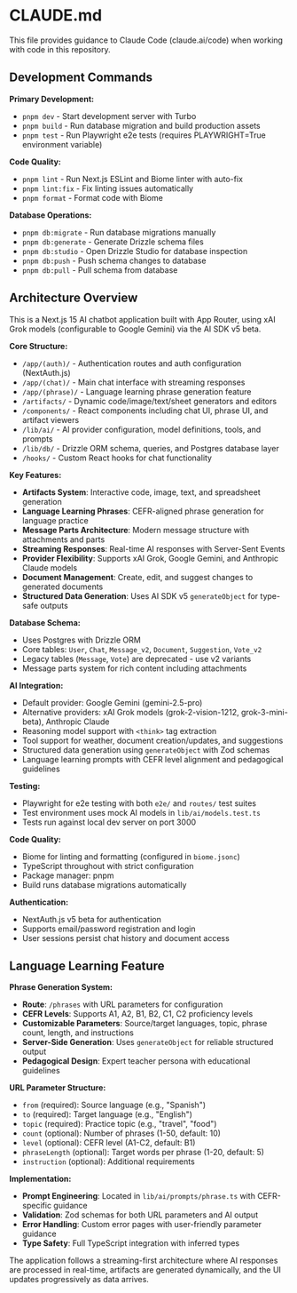 # CLAUDE.md

This file provides guidance to Claude Code (claude.ai/code) when working with code in this repository.

## Development Commands

**Primary Development:**
- `pnpm dev` - Start development server with Turbo
- `pnpm build` - Run database migration and build production assets
- `pnpm test` - Run Playwright e2e tests (requires PLAYWRIGHT=True environment variable)

**Code Quality:**
- `pnpm lint` - Run Next.js ESLint and Biome linter with auto-fix
- `pnpm lint:fix` - Fix linting issues automatically
- `pnpm format` - Format code with Biome

**Database Operations:**
- `pnpm db:migrate` - Run database migrations manually
- `pnpm db:generate` - Generate Drizzle schema files
- `pnpm db:studio` - Open Drizzle Studio for database inspection
- `pnpm db:push` - Push schema changes to database
- `pnpm db:pull` - Pull schema from database

## Architecture Overview

This is a Next.js 15 AI chatbot application built with App Router, using xAI Grok models (configurable to Google Gemini) via the AI SDK v5 beta.

**Core Structure:**
- `/app/(auth)/` - Authentication routes and auth configuration (NextAuth.js)
- `/app/(chat)/` - Main chat interface with streaming responses
- `/app/(phrase)/` - Language learning phrase generation feature
- `/artifacts/` - Dynamic code/image/text/sheet generators and editors
- `/components/` - React components including chat UI, phrase UI, and artifact viewers
- `/lib/ai/` - AI provider configuration, model definitions, tools, and prompts
- `/lib/db/` - Drizzle ORM schema, queries, and Postgres database layer
- `/hooks/` - Custom React hooks for chat functionality

**Key Features:**
- **Artifacts System**: Interactive code, image, text, and spreadsheet generation
- **Language Learning Phrases**: CEFR-aligned phrase generation for language practice
- **Message Parts Architecture**: Modern message structure with attachments and parts
- **Streaming Responses**: Real-time AI responses with Server-Sent Events
- **Provider Flexibility**: Supports xAI Grok, Google Gemini, and Anthropic Claude models
- **Document Management**: Create, edit, and suggest changes to generated documents
- **Structured Data Generation**: Uses AI SDK v5 `generateObject` for type-safe outputs

**Database Schema:**
- Uses Postgres with Drizzle ORM
- Core tables: `User`, `Chat`, `Message_v2`, `Document`, `Suggestion`, `Vote_v2`
- Legacy tables (`Message`, `Vote`) are deprecated - use v2 variants
- Message parts system for rich content including attachments

**AI Integration:**
- Default provider: Google Gemini (gemini-2.5-pro)
- Alternative providers: xAI Grok models (grok-2-vision-1212, grok-3-mini-beta), Anthropic Claude
- Reasoning model support with `<think>` tag extraction
- Tool support for weather, document creation/updates, and suggestions
- Structured data generation using `generateObject` with Zod schemas
- Language learning prompts with CEFR level alignment and pedagogical guidelines

**Testing:**
- Playwright for e2e testing with both `e2e/` and `routes/` test suites
- Test environment uses mock AI models in `lib/ai/models.test.ts`
- Tests run against local dev server on port 3000

**Code Quality:**
- Biome for linting and formatting (configured in `biome.jsonc`)
- TypeScript throughout with strict configuration
- Package manager: pnpm
- Build runs database migrations automatically

**Authentication:**
- NextAuth.js v5 beta for authentication
- Supports email/password registration and login
- User sessions persist chat history and document access

## Language Learning Feature

**Phrase Generation System:**
- **Route**: `/phrases` with URL parameters for configuration
- **CEFR Levels**: Supports A1, A2, B1, B2, C1, C2 proficiency levels
- **Customizable Parameters**: Source/target languages, topic, phrase count, length, and instructions
- **Server-Side Generation**: Uses `generateObject` for reliable structured output
- **Pedagogical Design**: Expert teacher persona with educational guidelines

**URL Parameter Structure:**
- `from` (required): Source language (e.g., "Spanish")
- `to` (required): Target language (e.g., "English")
- `topic` (required): Practice topic (e.g., "travel", "food")
- `count` (optional): Number of phrases (1-50, default: 10)
- `level` (optional): CEFR level (A1-C2, default: B1)
- `phraseLength` (optional): Target words per phrase (1-20, default: 5)
- `instruction` (optional): Additional requirements

**Implementation:**
- **Prompt Engineering**: Located in `lib/ai/prompts/phrase.ts` with CEFR-specific guidance
- **Validation**: Zod schemas for both URL parameters and AI output
- **Error Handling**: Custom error pages with user-friendly parameter guidance
- **Type Safety**: Full TypeScript integration with inferred types

The application follows a streaming-first architecture where AI responses are processed in real-time, artifacts are generated dynamically, and the UI updates progressively as data arrives.